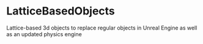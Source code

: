# LatticeBasedObjects
Lattice-based 3d objects to replace regular objects in Unreal Engine as well as an updated physics engine
